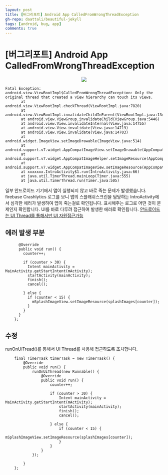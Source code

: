 ```yaml
---  
layout: post
title: [버그리포트] Android App CalledFromWrongThreadException
gh-repo: daattali/beautiful-jekyll
tags: [android, bug, app]
comments: true
---    
```



# [버그리포트] Android App CalledFromWrongThreadException

<center><img src="https://trello-attachments.s3.amazonaws.com/5db8f4b864493b4c6f0c56bd/5de4b8e5e2f36558f8f103b9/cc321ff293f8d81b5882d56e0b035d07/image.png"></center>

~~~
Fatal Exception: android.view.ViewRootImpl$CalledFromWrongThreadException: Only the original thread that created a view hierarchy can touch its views.
       at android.view.ViewRootImpl.checkThread(ViewRootImpl.java:7820)
       at android.view.ViewRootImpl.invalidateChildInParent(ViewRootImpl.java:1349)
       at android.view.ViewGroup.invalidateChild(ViewGroup.java:5446)
       at android.view.View.invalidateInternal(View.java:14755)
       at android.view.View.invalidate(View.java:14719)
       at android.view.View.invalidate(View.java:14703)
       at android.widget.ImageView.setImageDrawable(ImageView.java:514)
       at android.support.v7.widget.AppCompatImageView.setImageDrawable(AppCompatImageView.java:99)
       at android.support.v7.widget.AppCompatImageHelper.setImageResource(AppCompatImageHelper.java:89)
       at android.support.v7.widget.AppCompatImageView.setImageResource(AppCompatImageView.java:93)
       at xxxxxxx.IntroActivity$1.run(IntroActivity.java:66)
       at java.util.TimerThread.mainLoop(Timer.java:555)
       at java.util.TimerThread.run(Timer.java:505)
~~~

일부 안드로이드 기기에서 앱이 실행되지 않고 바로 죽는 문제가 발생했습니다. firebase Crashlytics 로그를 보니 앱의 스플래쉬스크린을 담당하는 IntroActivity에서 심각한 에러가 발생하여 
앱이 죽는걸로 확인됩니다. 
표시해주는 로그로 어떤 것이 문제인지 확인합니다. UI를 바로 다루려 접근하여 발생한 에러로 확인됩니다. [안드로이드는 UI Thread를 통해서만 UI 자원접근가능](https://itmining.tistory.com/6)

## 에러 발생 부분
~~~
      @Override
      public void run() {
        counter++;

        if (counter > 30) {
          Intent mainActivity = MainActivity.getStartIntent(mActivity);
          startActivity(mainActivity);
          finish();
          cancel();

        } else {
          if (counter < 15) {
            mSplashImageView.setImageResource(splashImages[counter]);
          }
        }
      }
    };
~~~

## 수정
runOnUiTread()를 통해서 UI Thread를 사용해 접근하도록 조치합니다. 

~~~
    final TimerTask timerTask = new TimerTask() {
        @Override
        public void run() {
            runOnUiThread(new Runnable() {
                @Override
                public void run() {
                    counter++;

                    if (counter > 30) {
                        Intent mainActivity = MainActivity.getStartIntent(mActivity);
                        startActivity(mainActivity);
                        finish();
                        cancel();

                    } else {
                        if (counter < 15) {
                            mSplashImageView.setImageResource(splashImages[counter]);
                        }
                    }
                }
            });

        }
    };
~~~
